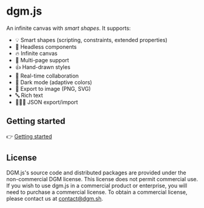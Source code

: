 # dgm.js

An infinite canvas with _smart shapes_. It supports:

- 💡 Smart shapes (scripting, constraints, extended properties)
- 🔧 Headless components
- 🔥 Infinite canvas
- 📑 Multi-page support
- 👍 Hand-drawn styles
- 👥 Real-time collaboration
- 🎨 Dark mode (adaptive colors)
- 📸 Export to image (PNG, SVG)
- 🔤 Rich text
- 🧑🏻‍💻 JSON export/import

## Getting started

👉 [Getting started](https://dgmjs.dev/getting-started/quick-start/)

## License

DGM.js's source code and distributed packages are provided under the non-commercial DGM license. This license does not permit commercial use. If you wish to use dgm.js in a commercial product or enterprise, you will need to purchase a commercial license. To obtain a commercial license, please contact us at contact@dgm.sh.
